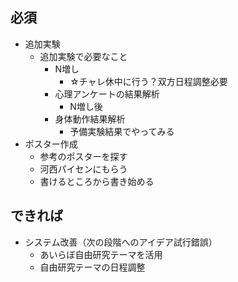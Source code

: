 ## 必須
- 追加実験
  - 追加実験で必要なこと
    - N増し
      - ☆チャレ休中に行う？双方日程調整必要
    - 心理アンケートの結果解析
      - N増し後
    - 身体動作結果解析
      - 予備実験結果でやってみる
- ポスター作成
  - 参考のポスターを探す
  - 河西パイセンにもらう
  - 書けるところから書き始める

## できれば
- システム改善（次の段階へのアイデア試行錯誤）
  - あいらぼ自由研究テーマを活用
  - 自由研究テーマの日程調整